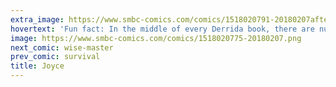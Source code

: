 ```yaml
---
extra_image: https://www.smbc-comics.com/comics/1518020791-20180207after.png
hovertext: 'Fun fact: In the middle of every Derrida book, there are nuclear launch codes, the recipe for Coca Cola, and the location of Blackbeard''s gold.'
image: https://www.smbc-comics.com/comics/1518020775-20180207.png
next_comic: wise-master
prev_comic: survival
title: Joyce
---
```


